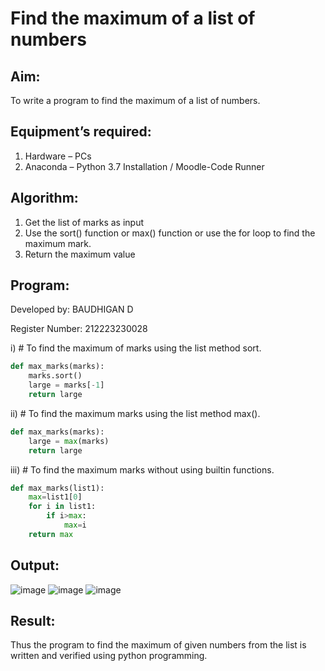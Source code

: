 # Find the maximum of a list of numbers
## Aim:
To write a program to find the maximum of a list of numbers.
## Equipment’s required:
1.	Hardware – PCs
2.	Anaconda – Python 3.7 Installation / Moodle-Code Runner
## Algorithm:
1.	Get the list of marks as input
2.	Use the sort() function or max() function or use the for loop to find the maximum mark.
3.	Return the maximum value
## Program:

Developed by: BAUDHIGAN D

Register Number: 212223230028

i)	# To find the maximum of marks using the list method sort.
```Python
def max_marks(marks):
    marks.sort()
    large = marks[-1]
    return large

```

ii)	# To find the maximum marks using the list method max().
```Python
def max_marks(marks):
    large = max(marks)
    return large

```

iii) # To find the maximum marks without using builtin functions.
```Python
def max_marks(list1):
    max=list1[0]
    for i in list1:
        if i>max:
            max=i
    return max

```



## Output:
![image](https://github.com/baudhigan/FindMaximum/assets/151921158/931c639c-37d1-4bb8-8803-fdff127cd44c)
![image](https://github.com/baudhigan/FindMaximum/assets/151921158/27d6ca6e-7663-46c4-9992-8e8d52be9866)
![image](https://github.com/baudhigan/FindMaximum/assets/151921158/41568f2f-0397-4df8-85aa-508ad8d4bba9)


## Result:
Thus the program to find the maximum of given numbers from the list is written and verified using python programming.
